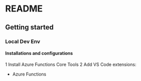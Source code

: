 # README

## Getting started

### Local Dev Env

#### Installations and configurations

1 Install Azure Functions Core Tools
2 Add VS Code extensions:
  - Azure Functions

